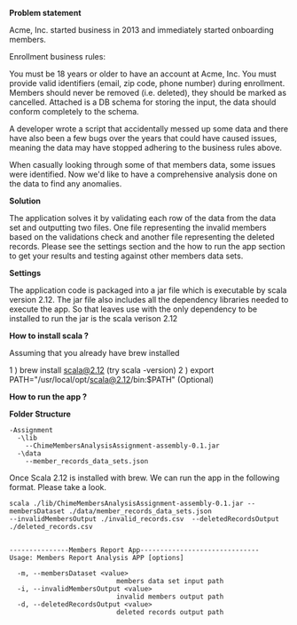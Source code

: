 <b>Problem statement</b>

Acme, Inc. started business in 2013 and immediately started onboarding members.  

Enrollment business rules:

You must be 18 years or older to have an account at Acme, Inc.
You must provide valid identifiers (email, zip code, phone number) during enrollment.
Members should never be removed (i.e. deleted), they should be marked as cancelled.
Attached is a DB schema for storing the input, the data should conform completely to the schema.

A developer wrote a script that accidentally messed up some data and there have also been a few bugs over the years that could 
have caused issues, meaning the data may have stopped adhering to the business rules above.

When casually looking through some of that members data, some issues were identified. Now we'd like to have a comprehensive 
analysis done on the data to find any anomalies.

<b>Solution</b>

The application solves it by validating each row of the data from the data set and outputting two files. One file representing
the invalid members based on the validations check and another file representing the deleted records. Please see the settings section and the how to run the app section to get your results and testing against other members data sets.


<b>Settings</b>

The application code is packaged into a jar file which is executable by scala version 2.12. The jar file also includes 
all the dependency libraries needed to execute the app. So that leaves use with the only dependency to be installed to run
the jar is the scala verison 2.12

<b> How to install scala ? </b> 

Assuming that you already have brew installed

1 ) brew install scala@2.12 (try scala -version)
2 ) export PATH="/usr/local/opt/scala@2.12/bin:$PATH" (Optional)


<b> How to run the app ? </b> 

<b>Folder Structure</b>
```
-Assignment
  -\lib
    --ChimeMembersAnalysisAssignment-assembly-0.1.jar
  -\data
    --member_records_data_sets.json
```

Once Scala 2.12 is installed with brew. We can run the app in the following format. Please take a look.
```
scala ./lib/ChimeMembersAnalysisAssignment-assembly-0.1.jar --membersDataset ./data/member_records_data_sets.json 
--invalidMembersOutput ./invalid_records.csv  --deletedRecordsOutput ./deleted_records.csv
```

```

---------------Members Report App------------------------------
Usage: Members Report Analysis APP [options]

  -m, --membersDataset <value>
                           members data set input path
  -i, --invalidMembersOutput <value>
                           invalid members output path
  -d, --deletedRecordsOutput <value>
                           deleted records output path
```
